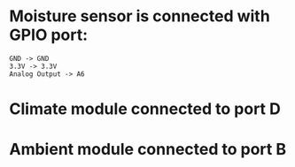 # Moisture sensor is connected with GPIO port:

```
GND -> GND
3.3V -> 3.3V
Analog Output -> A6
```

# Climate module connected to port D

# Ambient module connected to port B
